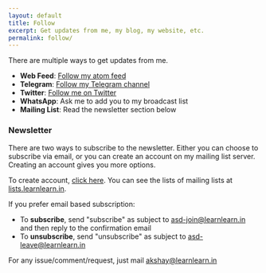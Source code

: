 ```yaml
---
layout: default
title: Follow
excerpt: Get updates from me, my blog, my website, etc.
permalink: follow/
---
```


There are multiple ways to get updates from me.

* **Web Feed**: [Follow my atom feed](https://asd.learnlearn.in/feed.atom)
* **Telegram**: [Follow my Telegram channel](https://telegram.me/learnlearnin)
* **Twitter**: [Follow me on Twitter](https://twitter.com/asdofindia)
* **WhatsApp**: Ask me to add you to my broadcast list
* **Mailing List**: Read the newsletter section below

### Newsletter ###

There are two ways to subscribe to the newsletter. Either you can choose to subscribe via email, or you can create an account on my mailing list server. Creating an account gives you more options.

To create account, [click here](https://lists.learnlearn.in/accounts/signup/?next=%2Fpostorius%2Flists%2Fasd.learnlearn.in%2F). You can see the lists of mailing lists at [lists.learnlearn.in](https://lists.learnlearn.in).

If you prefer email based subscription:

* To **subscribe**, send "subscribe" as subject to [asd-join@learnlearn.in](mailto:asd-join@learnlearn.in?subject=subscribe) and then reply to the confirmation email
* To **unsubscribe**, send "unsubscribe" as subject to [asd-leave@learnlearn.in](mailto:asd-leave@learnlearn.in?subject=unsubscribe)

For any issue/comment/request, just mail [akshay@learnlearn.in](mailto:akshay@learnlearn.in)